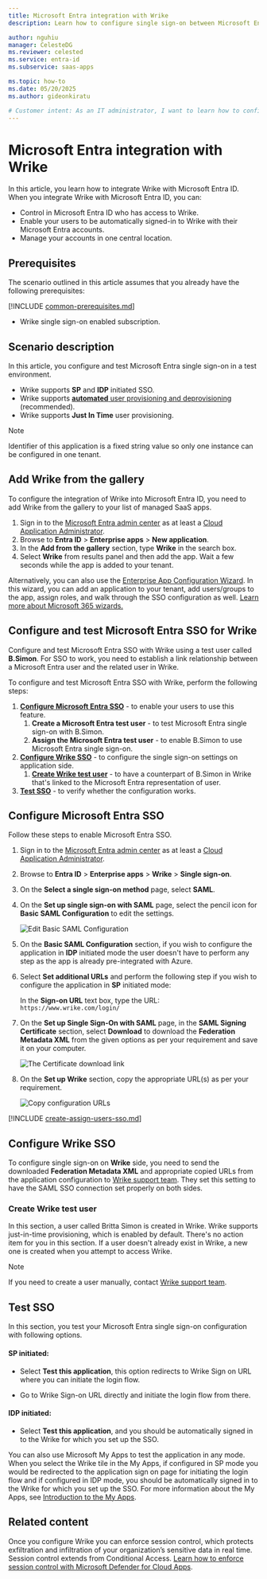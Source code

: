 ```yaml
---
title: Microsoft Entra integration with Wrike
description: Learn how to configure single sign-on between Microsoft Entra ID and Wrike.

author: nguhiu
manager: CelesteDG
ms.reviewer: celested
ms.service: entra-id
ms.subservice: saas-apps

ms.topic: how-to
ms.date: 05/20/2025
ms.author: gideonkiratu

# Customer intent: As an IT administrator, I want to learn how to configure single sign-on between Microsoft Entra ID and Wrike so that I can control who has access to Wrike, enable automatic sign-in with Microsoft Entra accounts, and manage my accounts in one central location.
---
```

# Microsoft Entra integration with Wrike

In this article,  you learn how to integrate Wrike with Microsoft Entra ID. When you integrate Wrike with Microsoft Entra ID, you can:

* Control in Microsoft Entra ID who has access to Wrike.
* Enable your users to be automatically signed-in to Wrike with their Microsoft Entra accounts.
* Manage your accounts in one central location.

## Prerequisites
The scenario outlined in this article assumes that you already have the following prerequisites:

[!INCLUDE [common-prerequisites.md](~/identity/saas-apps/includes/common-prerequisites.md)]
* Wrike single sign-on enabled subscription.

## Scenario description

In this article,  you configure and test Microsoft Entra single sign-on in a test environment.

* Wrike supports **SP** and **IDP** initiated SSO.
* Wrike supports [**automated** user provisioning and deprovisioning](wrike-provisioning-tutorial.md) (recommended).
* Wrike supports **Just In Time** user provisioning.

> [!NOTE]
> Identifier of this application is a fixed string value so only one instance can be configured in one tenant.

## Add Wrike from the gallery

To configure the integration of Wrike into Microsoft Entra ID, you need to add Wrike from the gallery to your list of managed SaaS apps.

1. Sign in to the [Microsoft Entra admin center](https://entra.microsoft.com) as at least a [Cloud Application Administrator](~/identity/role-based-access-control/permissions-reference.md#cloud-application-administrator).
1. Browse to **Entra ID** > **Enterprise apps** > **New application**.
1. In the **Add from the gallery** section, type **Wrike** in the search box.
1. Select **Wrike** from results panel and then add the app. Wait a few seconds while the app is added to your tenant.

 Alternatively, you can also use the [Enterprise App Configuration Wizard](https://portal.office.com/AdminPortal/home?Q=Docs#/azureadappintegration). In this wizard, you can add an application to your tenant, add users/groups to the app, assign roles, and walk through the SSO configuration as well. [Learn more about Microsoft 365 wizards.](/microsoft-365/admin/misc/azure-ad-setup-guides)

<a name='configure-and-test-azure-ad-sso-for-wrike'></a>

## Configure and test Microsoft Entra SSO for Wrike

Configure and test Microsoft Entra SSO with Wrike using a test user called **B.Simon**. For SSO to work, you need to establish a link relationship between a Microsoft Entra user and the related user in Wrike.

To configure and test Microsoft Entra SSO with Wrike, perform the following steps:

1. **[Configure Microsoft Entra SSO](#configure-azure-ad-sso)** - to enable your users to use this feature.
    1. **Create a Microsoft Entra test user** - to test Microsoft Entra single sign-on with B.Simon.
    1. **Assign the Microsoft Entra test user** - to enable B.Simon to use Microsoft Entra single sign-on.
1. **[Configure Wrike SSO](#configure-wrike-sso)** - to configure the single sign-on settings on application side.
    1. **[Create Wrike test user](#create-wrike-test-user)** - to have a counterpart of B.Simon in Wrike that's linked to the Microsoft Entra representation of user.
1. **[Test SSO](#test-sso)** - to verify whether the configuration works.

<a name='configure-azure-ad-sso'></a>

## Configure Microsoft Entra SSO

Follow these steps to enable Microsoft Entra SSO.

1. Sign in to the [Microsoft Entra admin center](https://entra.microsoft.com) as at least a [Cloud Application Administrator](~/identity/role-based-access-control/permissions-reference.md#cloud-application-administrator).
1. Browse to **Entra ID** > **Enterprise apps** > **Wrike** > **Single sign-on**.
1. On the **Select a single sign-on method** page, select **SAML**.
1. On the **Set up single sign-on with SAML** page, select the pencil icon for **Basic SAML Configuration** to edit the settings.

   ![Edit Basic SAML Configuration](common/edit-urls.png)

1. On the **Basic SAML Configuration** section, if you wish to configure the application in **IDP** initiated mode the user doesn't have to perform any step as the app is already pre-integrated with Azure.

1. Select **Set additional URLs** and perform the following step if you wish to configure the application in **SP** initiated mode:

    In the **Sign-on URL** text box, type the URL:
    `https://www.wrike.com/login/`

1. On the **Set up Single Sign-On with SAML** page, in the **SAML Signing Certificate** section, select **Download** to download the **Federation Metadata XML** from the given options as per your requirement and save it on your computer.

	![The Certificate download link](common/metadataxml.png)

1. On the **Set up Wrike** section, copy the appropriate URL(s) as per your requirement.

	![Copy configuration URLs](common/copy-configuration-urls.png)

<a name='create-an-azure-ad-test-user'></a>

[!INCLUDE [create-assign-users-sso.md](~/identity/saas-apps/includes/create-assign-users-sso.md)]

## Configure Wrike SSO

To configure single sign-on on **Wrike** side, you need to send the downloaded **Federation Metadata XML** and appropriate copied URLs from the application configuration to [Wrike support team](mailto:support@team.wrike.com). They set this setting to have the SAML SSO connection set properly on both sides.

### Create Wrike test user

In this section, a user called Britta Simon is created in Wrike. Wrike supports just-in-time provisioning, which is enabled by default. There's no action item for you in this section. If a user doesn't already exist in Wrike, a new one is created when you attempt to access Wrike.

>[!Note]
>If you need to create a user manually, contact [Wrike support team](mailto:support@team.wrike.com).

## Test SSO 

In this section, you test your Microsoft Entra single sign-on configuration with following options. 

#### SP initiated:

* Select **Test this application**, this option redirects to Wrike Sign on URL where you can initiate the login flow.  

* Go to Wrike Sign-on URL directly and initiate the login flow from there.

#### IDP initiated:

* Select **Test this application**, and you should be automatically signed in to the Wrike for which you set up the SSO. 

You can also use Microsoft My Apps to test the application in any mode. When you select the Wrike tile in the My Apps, if configured in SP mode you would be redirected to the application sign on page for initiating the login flow and if configured in IDP mode, you should be automatically signed in to the Wrike for which you set up the SSO. For more information about the My Apps, see [Introduction to the My Apps](https://support.microsoft.com/account-billing/sign-in-and-start-apps-from-the-my-apps-portal-2f3b1bae-0e5a-4a86-a33e-876fbd2a4510).

## Related content

Once you configure Wrike you can enforce session control, which protects exfiltration and infiltration of your organization’s sensitive data in real time. Session control extends from Conditional Access. [Learn how to enforce session control with Microsoft Defender for Cloud Apps](/cloud-app-security/proxy-deployment-aad).
